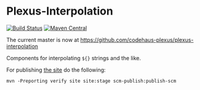 Plexus-Interpolation
===============

[![Build Status](https://travis-ci.org/codehaus-plexus/plexus-interpolation.svg?branch=master)](https://travis-ci.org/codehaus-plexus/plexus-interpolation)
[![Maven Central](https://img.shields.io/maven-central/v/org.codehaus.plexus/plexus-interpolation.svg?label=Maven%20Central)](http://search.maven.org/#search%7Cga%7C1%7Cg%3A%22org.codehaus.plexus%22%20a%3A%plexus-interpolation%22)

The current master is now at https://github.com/codehaus-plexus/plexus-interpolation

Components for interpolating `${}` strings and the like.

For publishing [the site](https://codehaus-plexus.github.io/plexus-io/) do the following:

```
mvn -Preporting verify site site:stage scm-publish:publish-scm
```

